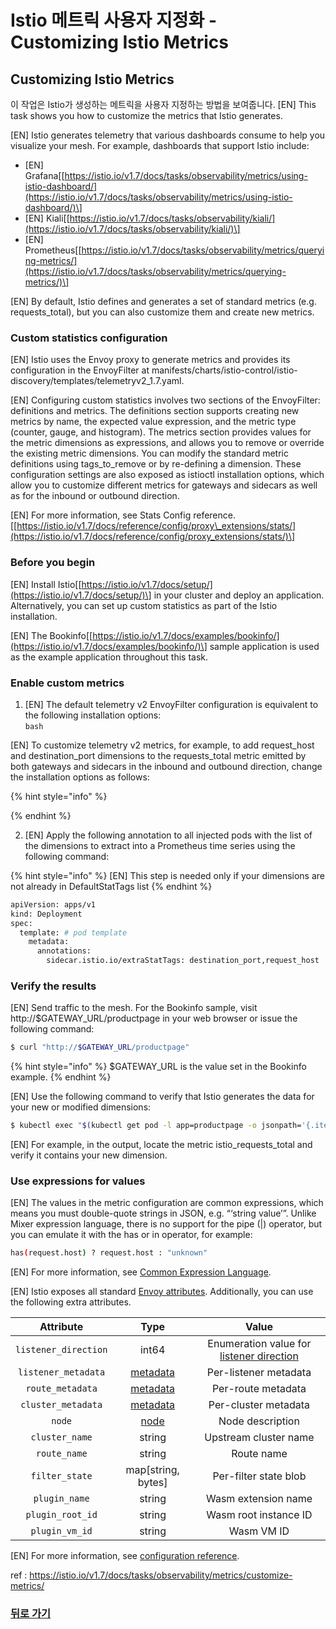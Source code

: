# Istio 메트릭 사용자 지정화 - Customizing Istio Metrics

## Customizing Istio Metrics <a id="title"></a>

이 작업은 Istio가 생성하는 메트릭을 사용자 지정하는 방법을 보여줍니다.
[EN] This task shows you how to customize the metrics that Istio generates.

[EN] Istio generates telemetry that various dashboards consume to help you visualize your mesh. For example, dashboards that support Istio include:

* [EN] Grafana\[[https://istio.io/v1.7/docs/tasks/observability/metrics/using-istio-dashboard/](https://istio.io/v1.7/docs/tasks/observability/metrics/using-istio-dashboard/)\]
* [EN] Kiali\[[https://istio.io/v1.7/docs/tasks/observability/kiali/](https://istio.io/v1.7/docs/tasks/observability/kiali/)\]
* [EN] Prometheus\[[https://istio.io/v1.7/docs/tasks/observability/metrics/querying-metrics/](https://istio.io/v1.7/docs/tasks/observability/metrics/querying-metrics/)\]

[EN] By default, Istio defines and generates a set of standard metrics \(e.g. requests\_total\), but you can also customize them and create new metrics.



### Custom statistics configuration

[EN] Istio uses the Envoy proxy to generate metrics and provides its configuration in the EnvoyFilter at manifests/charts/istio-control/istio-discovery/templates/telemetryv2\_1.7.yaml.

[EN] Configuring custom statistics involves two sections of the EnvoyFilter: definitions and metrics. The definitions section supports creating new metrics by name, the expected value expression, and the metric type \(counter, gauge, and histogram\). The metrics section provides values for the metric dimensions as expressions, and allows you to remove or override the existing metric dimensions. You can modify the standard metric definitions using tags\_to\_remove or by re-defining a dimension. These configuration settings are also exposed as istioctl installation options, which allow you to customize different metrics for gateways and sidecars as well as for the inbound or outbound direction.

[EN] For more information, see Stats Config reference.\[[https://istio.io/v1.7/docs/reference/config/proxy\_extensions/stats/](https://istio.io/v1.7/docs/reference/config/proxy_extensions/stats/)\]

### Before you begin

[EN] Install Istio\[[https://istio.io/v1.7/docs/setup/](https://istio.io/v1.7/docs/setup/)\] in your cluster and deploy an application. Alternatively, you can set up custom statistics as part of the Istio installation.

[EN] The Bookinfo\[[https://istio.io/v1.7/docs/examples/bookinfo/](https://istio.io/v1.7/docs/examples/bookinfo/)\] sample application is used as the example application throughout this task.



### Enable custom metrics

  1. [EN] The default telemetry v2 EnvoyFilter configuration is equivalent to the following installation options:  
`bash`  
  
[EN] To customize telemetry v2 metrics, for example, to add request\_host and destination\_port dimensions to the requests\_total metric emitted by both gateways and sidecars in the inbound and outbound direction, change the installation options as follows:  


{% hint style="info" %}

{% endhint %}

  
  2. [EN] Apply the following annotation to all injected pods with the list of the dimensions to extract into a Prometheus time series using the following command:  


{% hint style="info" %}
[EN] This step is needed only if your dimensions are not already in DefaultStatTags list
{% endhint %}

```bash
apiVersion: apps/v1
kind: Deployment
spec:
  template: # pod template
    metadata:
      annotations:
        sidecar.istio.io/extraStatTags: destination_port,request_host  
```

### Verify the results

[EN] Send traffic to the mesh. For the Bookinfo sample, visit http://$GATEWAY\_URL/productpage in your web browser or issue the following command:

```bash
$ curl "http://$GATEWAY_URL/productpage"
```

{% hint style="info" %}
$GATEWAY\_URL is the value set in the Bookinfo example.
{% endhint %}

[EN] Use the following command to verify that Istio generates the data for your new or modified dimensions:

```bash
$ kubectl exec "$(kubectl get pod -l app=productpage -o jsonpath='{.items[0].metadata.name}')" -c istio-proxy -- curl 'localhost:15000/stats/prometheus' | grep istio_requests_total

```

[EN] For example, in the output, locate the metric istio\_requests\_total and verify it contains your new dimension.



### Use expressions for values

[EN] The values in the metric configuration are common expressions, which means you must double-quote strings in JSON, e.g. “‘string value’”. Unlike Mixer expression language, there is no support for the pipe \(\|\) operator, but you can emulate it with the has or in operator, for example:

```bash
has(request.host) ? request.host : "unknown"
```

[EN] For more information, see [Common Expression Language](https://opensource.google/projects/cel).  


[EN] Istio exposes all standard [Envoy attributes](https://www.envoyproxy.io/docs/envoy/latest/intro/arch_overview/security/rbac_filter#condition). Additionally, you can use the following extra attributes.  


| Attribute | Type | Value |
| :---: | :---: | :---: |
| `listener_direction` | int64 | Enumeration value for [listener direction](https://www.envoyproxy.io/docs/envoy/latest/api-v2/api/v2/core/base.proto#envoy-api-enum-core-trafficdirection) |
| `listener_metadata` | [metadata](https://www.envoyproxy.io/docs/envoy/latest/api-v2/api/v2/core/base.proto#core-metadata) | Per-listener metadata |
| `route_metadata` | [metadata](https://www.envoyproxy.io/docs/envoy/latest/api-v2/api/v2/core/base.proto#core-metadata) | Per-route metadata |
| `cluster_metadata` | [metadata](https://www.envoyproxy.io/docs/envoy/latest/api-v2/api/v2/core/base.proto#core-metadata) | Per-cluster metadata |
| `node` | [node](https://www.envoyproxy.io/docs/envoy/latest/api-v2/api/v2/core/base.proto#core-node) | Node description |
| `cluster_name` | string | Upstream cluster name |
| `route_name` | string | Route name |
| `filter_state` | map\[string, bytes\] | Per-filter state blob |
| `plugin_name` | string | Wasm extension name |
| `plugin_root_id` | string | Wasm root instance ID |
| `plugin_vm_id` | string | Wasm VM ID |



[EN] For more information, see [configuration reference](https://istio.io/v1.7/docs/reference/config/proxy_extensions/stats/).  


ref : https://istio.io/v1.7/docs/tasks/observability/metrics/customize-metrics/




### [뒤로 가기](./README.md)
